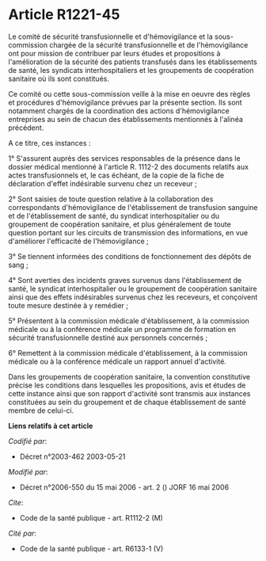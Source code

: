 # Article R1221-45

Le comité de sécurité transfusionnelle et d'hémovigilance et la sous-commission chargée de la sécurité transfusionnelle et de
l'hémovigilance ont pour mission de contribuer par leurs études et propositions à l'amélioration de la sécurité des patients
transfusés dans les établissements de santé, les syndicats interhospitaliers et les groupements de coopération sanitaire où
ils sont constitués.

Ce comité ou cette sous-commission veille à la mise en oeuvre des règles et procédures d'hémovigilance prévues par la
présente section. Ils sont notamment chargés de la coordination des actions d'hémovigilance entreprises au sein de chacun des
établissements mentionnés à l'alinéa précédent.

A ce titre, ces instances :

1° S'assurent auprès des services responsables de la présence dans le dossier médical mentionné à l'article R. 1112-2 des
documents relatifs aux actes transfusionnels et, le cas échéant, de la copie de la fiche de déclaration d'effet indésirable
survenu chez un receveur ;

2° Sont saisies de toute question relative à la collaboration des correspondants d'hémovigilance de l'établissement de
transfusion sanguine et de l'établissement de santé, du syndicat interhospitalier ou du groupement de coopération sanitaire,
et plus généralement de toute question portant sur les circuits de transmission des informations, en vue d'améliorer
l'efficacité de l'hémovigilance ;

3° Se tiennent informées des conditions de fonctionnement des dépôts de sang ;

4° Sont averties des incidents graves survenus dans l'établissement de santé, le syndicat interhospitalier ou le groupement
de coopération sanitaire ainsi que des effets indésirables survenus chez les receveurs, et conçoivent toute mesure destinée à
y remédier ;

5° Présentent à la commission médicale d'établissement, à la commission médicale ou à la conférence médicale un programme de
formation en sécurité transfusionnelle destiné aux personnels concernés ;

6° Remettent à la commission médicale d'établissement, à la commission médicale ou à la conférence médicale un rapport annuel
d'activité.

Dans les groupements de coopération sanitaire, la convention constitutive précise les conditions dans lesquelles les
propositions, avis et études de cette instance ainsi que son rapport d'activité sont transmis aux instances constituées au
sein du groupement et de chaque établissement de santé membre de celui-ci.

**Liens relatifs à cet article**

_Codifié par_:

  - Décret n°2003-462 2003-05-21

_Modifié par_:

  - Décret n°2006-550 du 15 mai 2006 - art. 2 () JORF 16 mai 2006

_Cite_:

  - Code de la santé publique - art. R1112-2 (M)

_Cité par_:

  - Code de la santé publique - art. R6133-1 (V)
